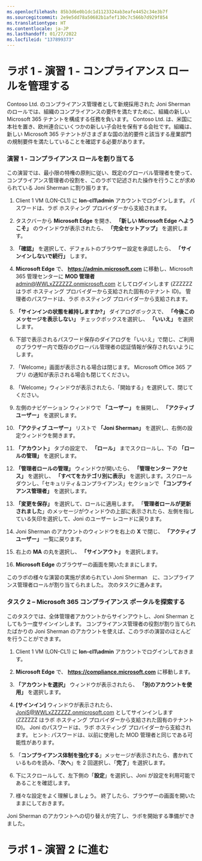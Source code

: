 ```yaml
---
ms.openlocfilehash: 85b3d6e0b1dc1d1123324ab3eafe4452c34e3b7f
ms.sourcegitcommit: 2e9e5dd78a50682b1afef130c7c566b7d929f854
ms.translationtype: HT
ms.contentlocale: ja-JP
ms.lasthandoff: 01/27/2022
ms.locfileid: "137899373"
---
```

# <a name="lab-1---exercise-1---manage-compliance-roles"></a>ラボ 1 - 演習 1 - コンプライアンス ロールを管理する

Contoso Ltd. のコンプライアンス管理者として新規採用された Joni Sherman のロールでは、組織のコンプライアンスの要件を満たすために、組織の新しい Microsoft 365 テナントを構成する任務を負います。 Contoso Ltd. は、米国に本社を置き、欧州連合にいくつかの新しい子会社を保有する会社です。組織は、新しい Microsoft 365 テナントがさまざまな国の法的要件と該当する産業部門の規制要件を満たしていることを確認する必要があります。

### <a name="task-1--assign-compliance-roles"></a>演習 1 - コンプライアンス ロールを割り当てる

この演習では、最小限の特権の原則に従い、既定のグローバル管理者を使って、コンプライアンス管理者の役割を、このラボで記述された操作を行うことが求められている Joni Sherman に割り振ります。

1. Client 1 VM (LON-CL1) に **lon-cl1\admin** アカウントでログインします。  パスワードは、ラボ ホスティング プロバイダーから支給されます。

2. タスクバーから **Microsoft Edge** を開き、 **「新しい Microsoft Edge へようこそ」** のウインドウが表示されたら、 **「完全セットアップ」** を選択します。

3. **「確認」** を選択して、デフォルトのブラウザー設定を承認したら、 **「サインインしないで続行」** します。

4. **Microsoft Edge** で、 **https://admin.microsoft.com** に移動し、Microsoft 365 管理センターに **MOD 管理者** admin@WWLxZZZZZZ.onmicrosoft.com としてログインします (ZZZZZZ はラボ ホスティング プロバイダーから支給された固有のテナント ID)。  管理者のパスワードは、ラボ ホスティング プロバイダーから支給されます。

5. **「サインインの状態を維持しますか?」** ダイアログボックスで、 **「今後このメッセージを表示しない」** チェックボックスを選択し、 **「いいえ」** を選択します。

6. 下部で表示されるパスワード保存のダイアログを「いいえ」で閉じ、ご利用のブラウザー内で既存のグローバル管理者の認証情報が保存されないようにします。

7. 「Welcome」画面が表示される場合は閉じます。 Microsoft Office 365 アプリ の通知が表示される場合も閉じてください。

8. 「Welcome」ウィンドウが表示されたら、「開始する」を選択して、閉じてください。

9. 左側のナビゲーション ウィンドウで **「ユーザー」** を展開し、 **「アクティブ ユーザー」** を選択します。

10. **「アクティブ ユーザー」** リストで **「Joni Sherman」** を選択し、右側の設定ウィンドウを開きます。

11. **「アカウント」** タブの設定で、 **「ロール」** までスクロールし、下の **「ロールの管理」** を選択します。

12. **「管理者ロールの管理」** ウィンドウが開いたら、 **「管理センター アクセス」** を選択し、 **「すべてをカテゴリ別に表示」** を選択します。スクロールダウンし、「セキュリティ＆コンプライアンス」セクションで **「コンプライアンス管理者」** を選択します。

13. **「変更を保存」** を選択して、ロールに適用します。 「**管理者ロールが更新されました**」のメッセージがウィンドウの上部に表示されたら、左側を指している矢印を選択して、Joni のユーザー レコードに戻ります。

14. Joni Sherman のアカウントのウィンドウを右上の **X** で閉じ、 **「アクティブ ユーザー」** 一覧に戻ります。

15. 右上の **MA** の丸を選択し、 **「サインアウト」** を選択します。

16. **Microsoft Edge** のブラウザーの画面を開いたままにします。

このラボの様々な演習の実施が求められてい Joni Sherman　に、コンプライアンス管理者ロールが割り当てられました。 次のタスクに進みます。

### <a name="task-2--explore-the-microsoft-365-compliance-portal"></a>タスク 2 – Microsoft 365 コンプライアンス ポータルを探索する

このタスクでは、全体管理者アカウントからサインアウトし、Joni Sherman としてもう一度サインインします。 コンプライアンス管理者の役割が割り当てられたばかりの Joni Sherman のアカウントを使えば、このラボの演習のほとんどを行うことができます。

1. Client 1 VM (LON-CL1) に **lon-cl1\admin** アカウントでログインしておきます。 

2. **Microsoft Edge** で、 **https://compliance.microsoft.com** に移動します。

3. **「アカウントを選択」** ウィンドウが表示されたら、 **「別のアカウントを使用」** を選択します。

4. **[サインイン]** ウィンドウが表示されたら、JoniS@WWLxZZZZZZ.onmicrosoft.com としてサインインします (ZZZZZZ はラボ ホスティング プロバイダーから支給された固有のテナント ID)。  Joni のパスワードは、ラボ ホスティング プロバイダーから支給されます。  ヒント: パスワードは、以前に使用した MOD 管理者と同じである可能性があります。

5. 「**コンプライアンス体制を強化する**」メッセージが表示されたら、書かれているものを読み、「**次へ**」を 2 回選択し、「**完了**」を選択します。

6. 下にスクロールして、左下側の「**設定**」を選択し、Joni が設定を利用可能であることを確認します。

7. 様々な設定をよく理解しましょう。 終了したら、ブラウザーの画面を開いたままにしておきます。

Joni Sherman のアカウントへの切り替えが完了し、ラボを開始する準備ができました。

# <a name="proceed-to-lab-1---exercise-2"></a>ラボ 1 - 演習 2 に進む
